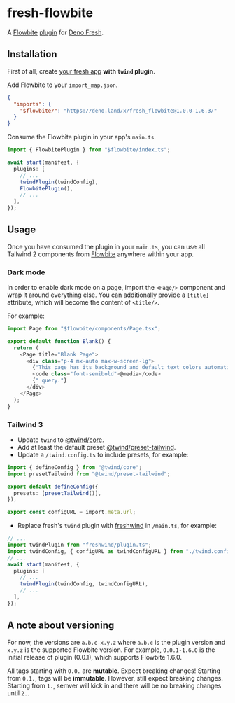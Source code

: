 # fresh-flowbite

A [Flowbite](https://flowbite.com/) [plugin](https://fresh.deno.dev/docs/concepts/plugins) for [Deno Fresh](https://fresh.deno.dev/).

## Installation

First of all, create [your fresh app](https://fresh.deno.dev/docs/getting-started/create-a-project) **with `twind` plugin**.

Add Flowbite to your `import_map.json`.

```json
{
  "imports": {
    "$flowbite/": "https://deno.land/x/fresh_flowbite@1.0.0-1.6.3/"
  }
}
```

Consume the Flowbite plugin in your app's `main.ts`.

```ts
import { FlowbitePlugin } from "$flowbite/index.ts";

await start(manifest, {
  plugins: [
    // ...
    twindPlugin(twindConfig),
    FlowbitePlugin(),
    // ...
  ],
});
```

## Usage

Once you have consumed the plugin in your `main.ts`, you can use all Tailwind 2 components from [Flowbite](https://flowbite.com/docs/) anywhere within your app.

### Dark mode

In order to enable dark mode on a page, import the `<Page/>` component and wrap it around everything else. You can additionally provide a `[title]` attribute,
which will become the content of `<title/>`.

For example:

```ts
import Page from "$flowbite/components/Page.tsx";

export default function Blank() {
  return (
    <Page title="Blank Page">
      <div class="p-4 mx-auto max-w-screen-lg">
        {"This page has its background and default text colors automatically changed according to dark mode "}
        <code class="font-semibold">@media</code>
        {" query."}
      </div>
    </Page>
  );
}
```

### Tailwind 3

- Update `twind` to [@twind/core](https://esm.sh/@twind/core@1.1.2).
- Add at least the default preset [@twind/preset-tailwind](https://esm.sh/@twind/preset-tailwind@1.1.2/).
- Update a `/twind.config.ts` to include presets, for example:

```ts
import { defineConfig } from "@twind/core";
import presetTailwind from "@twind/preset-tailwind";

export default defineConfig({
  presets: [presetTailwind()],
});

export const configURL = import.meta.url;
```

- Replace fresh's `twind` plugin with [freshwind](https://deno.land/x/freshwind@4.0.0/plugin.ts) in `/main.ts`, for example:

```ts
// ...
import twindPlugin from "freshwind/plugin.ts";
import twindConfig, { configURL as twindConfigURL } from "./twind.config.ts";
// ...
await start(manifest, {
  plugins: [
    // ...
    twindPlugin(twindConfig, twindConfigURL),
    // ...
  ],
});
```

## A note about versioning

For now, the versions are `a.b.c-x.y.z` where `a.b.c` is the plugin version and `x.y.z` is the supported Flowbite version. For example, `0.0.1-1.6.0` is the
initial release of plugin (0.0.1), which supports Flowbite 1.6.0.

All tags starting with `0.0.` are **mutable**. Expect breaking changes! Starting from `0.1.`, tags will be **immutable**. However, still expect breaking
changes. Starting from `1.`, semver will kick in and there will be no breaking changes until `2.`.

